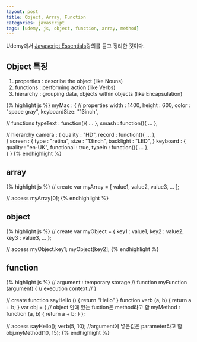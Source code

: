 ```yaml
---
layout: post
title: Object, Array, Function
categories: javascript
tags: [udemy, js, object, function, array, method]
---
```

<div class="message">Udemy에서 <a href="https://www.udemy.com/javascript-essentials/">Javascript Essentials</a>강의를 듣고 정리한 것이다.</div>

## Object 특징
1. properties : describe the object (like Nouns)
2. functions : performing action (like Verbs)
3. hierarchy : grouping data, objects within objects (like Encapsulation)

{% highlight js %}
myMac : 
{
// properties
width : 1400,
height : 600,
color : "space gray",
keyboardSize: "13inch",

// functions
typeText : function(){ ... },
smash : function(){ ... },

// hierarchy
camera : {
          quality : "HD",
          record : function(){ ... },  
        }
screen : {
          type : "retina",
          size : "13inch",
          backlight : "LED",
        }
keyboard : {
          quality : "en-UK",
          functional : true,
          typeIn : function(){ ... },   
        }
}
{% endhighlight %}

## array
{% highlight js %}
// create
var myArray = [
  value1,
  value2,
  value3,
  ...
];

// access
myArray[0];
{% endhighlight %}

## object
{% highlight js %}
// create
var myObject = {
  key1 : value1,
  key2 : value2,
  key3 : value3,
  ...
};

// access
myObject.key1;
myObject[key2];
{% endhighlight %}

## function
{% highlight js %}
// argument : temporary storage
// function myFunction (argument) {
//   execution context
// }

// create
function sayHello () {
  return "Hello"
}
function verb (a, b) {
  return a + b;
} 
var obj = {
  // object 안에 있는 fuction은 method라고 함
  myMethod : function (a, b) {
    return a + b;
  }
};

// access
sayHello();
verb(5, 10);  //argument에 넣은값은 parameter라고 함
obj.myMethod(10, 15);
{% endhighlight %}